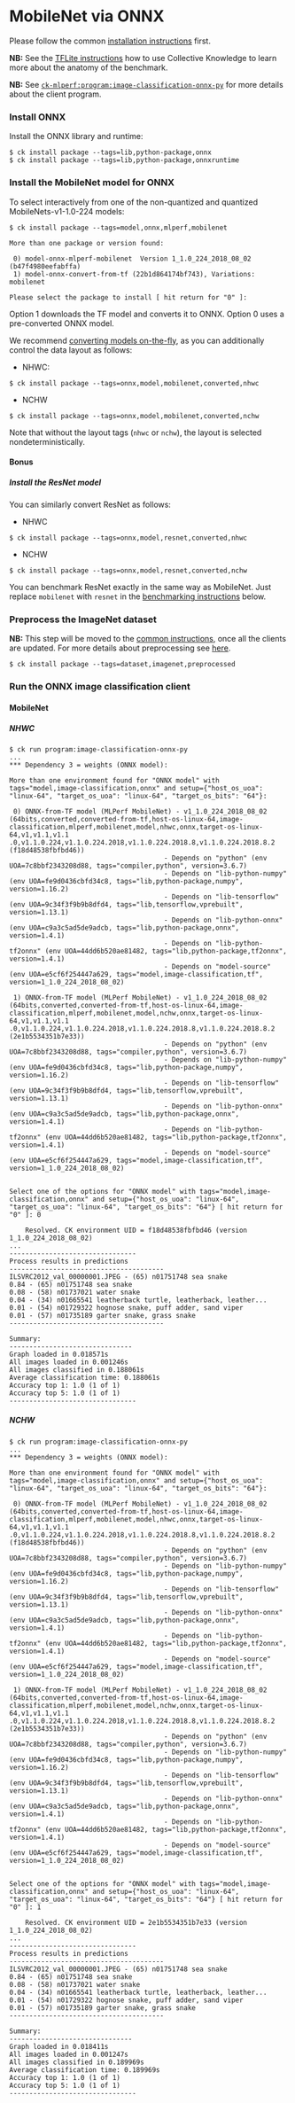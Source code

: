 # MobileNet via ONNX

Please follow the common [installation instructions](../README.md#installation) first.

**NB:** See the [TFLite instructions](../tflite/README.md) how to use Collective Knowledge to learn more about the anatomy of the benchmark.

**NB:** See [`ck-mlperf:program:image-classification-onnx-py`](https://github.com/ctuning/ck-mlperf/tree/master/program/image-classification-onnx-py) for more details about the client program.


### Install ONNX

Install the ONNX library and runtime:
```
$ ck install package --tags=lib,python-package,onnx
$ ck install package --tags=lib,python-package,onnxruntime
```

### Install the MobileNet model for ONNX

To select interactively from one of the non-quantized and quantized MobileNets-v1-1.0-224 models:
```
$ ck install package --tags=model,onnx,mlperf,mobilenet

More than one package or version found:

 0) model-onnx-mlperf-mobilenet  Version 1_1.0_224_2018_08_02  (b47f4980eefabffa)
 1) model-onnx-convert-from-tf (22b1d864174bf743), Variations: mobilenet

Please select the package to install [ hit return for "0" ]: 
```
Option 1 downloads the TF model and converts it to ONNX. Option 0 uses a pre-converted ONNX model.

We recommend [converting models on-the-fly](https://github.com/ctuning/ck-mlperf/blob/master/package/model-onnx-convert-from-tf/README.md), as you can additionally control the data layout as follows:
- NHWC:
```
$ ck install package --tags=onnx,model,mobilenet,converted,nhwc
```
- NCHW
```
$ ck install package --tags=onnx,model,mobilenet,converted,nchw
```
Note that without the layout tags (`nhwc` or `nchw`), the layout is selected nondeterministically.

#### Bonus

##### Install the ResNet model

You can similarly convert ResNet as follows:
- NHWC
```
$ ck install package --tags=onnx,model,resnet,converted,nhwc
```
- NCHW
```
$ ck install package --tags=onnx,model,resnet,converted,nchw
```

You can benchmark ResNet exactly in the same way as MobileNet.
Just replace `mobilenet` with `resnet` in the [benchmarking instructions](#benchmarking) below.


### Preprocess the ImageNet dataset
**NB:** This step will be moved to the [common instructions](../README.md), once all the clients are updated. For more details about preprocessing see [here](https://github.com/ctuning/ck-env/tree/master/package/dataset-imagenet-preprocessed).

```
$ ck install package --tags=dataset,imagenet,preprocessed
```

### Run the ONNX image classification client

#### MobileNet
##### NHWC
```
$ ck run program:image-classification-onnx-py
...
*** Dependency 3 = weights (ONNX model):

More than one environment found for "ONNX model" with tags="model,image-classification,onnx" and setup={"host_os_uoa": "linux-64", "target_os_uoa": "linux-64", "target_os_bits": "64"}:

 0) ONNX-from-TF model (MLPerf MobileNet) - v1_1.0_224_2018_08_02 (64bits,converted,converted-from-tf,host-os-linux-64,image-classification,mlperf,mobilenet,model,nhwc,onnx,target-os-linux-64,v1,v1.1,v1.1
.0,v1.1.0.224,v1.1.0.224.2018,v1.1.0.224.2018.8,v1.1.0.224.2018.8.2 (f18d48538fbfbd46))
                                       - Depends on "python" (env UOA=7c8bbf2343208d88, tags="compiler,python", version=3.6.7)
                                       - Depends on "lib-python-numpy" (env UOA=fe9d0436cbfd34c8, tags="lib,python-package,numpy", version=1.16.2)
                                       - Depends on "lib-tensorflow" (env UOA=9c34f3f9b9b8dfd4, tags="lib,tensorflow,vprebuilt", version=1.13.1)
                                       - Depends on "lib-python-onnx" (env UOA=c9a3c5ad5de9adcb, tags="lib,python-package,onnx", version=1.4.1)
                                       - Depends on "lib-python-tf2onnx" (env UOA=44dd6b520ae81482, tags="lib,python-package,tf2onnx", version=1.4.1)
                                       - Depends on "model-source" (env UOA=e5cf6f254447a629, tags="model,image-classification,tf", version=1_1.0_224_2018_08_02)

 1) ONNX-from-TF model (MLPerf MobileNet) - v1_1.0_224_2018_08_02 (64bits,converted,converted-from-tf,host-os-linux-64,image-classification,mlperf,mobilenet,model,nchw,onnx,target-os-linux-64,v1,v1.1,v1.1
.0,v1.1.0.224,v1.1.0.224.2018,v1.1.0.224.2018.8,v1.1.0.224.2018.8.2 (2e1b5534351b7e33))
                                       - Depends on "python" (env UOA=7c8bbf2343208d88, tags="compiler,python", version=3.6.7)
                                       - Depends on "lib-python-numpy" (env UOA=fe9d0436cbfd34c8, tags="lib,python-package,numpy", version=1.16.2)
                                       - Depends on "lib-tensorflow" (env UOA=9c34f3f9b9b8dfd4, tags="lib,tensorflow,vprebuilt", version=1.13.1)
                                       - Depends on "lib-python-onnx" (env UOA=c9a3c5ad5de9adcb, tags="lib,python-package,onnx", version=1.4.1)
                                       - Depends on "lib-python-tf2onnx" (env UOA=44dd6b520ae81482, tags="lib,python-package,tf2onnx", version=1.4.1)
                                       - Depends on "model-source" (env UOA=e5cf6f254447a629, tags="model,image-classification,tf", version=1_1.0_224_2018_08_02)


Select one of the options for "ONNX model" with tags="model,image-classification,onnx" and setup={"host_os_uoa": "linux-64", "target_os_uoa": "linux-64", "target_os_bits": "64"} [ hit return for "0" ]: 0

    Resolved. CK environment UID = f18d48538fbfbd46 (version 1_1.0_224_2018_08_02)
...
--------------------------------
Process results in predictions
---------------------------------------
ILSVRC2012_val_00000001.JPEG - (65) n01751748 sea snake
0.84 - (65) n01751748 sea snake
0.08 - (58) n01737021 water snake
0.04 - (34) n01665541 leatherback turtle, leatherback, leather...
0.01 - (54) n01729322 hognose snake, puff adder, sand viper
0.01 - (57) n01735189 garter snake, grass snake
---------------------------------------

Summary:
-------------------------------
Graph loaded in 0.018571s
All images loaded in 0.001246s
All images classified in 0.188061s
Average classification time: 0.188061s
Accuracy top 1: 1.0 (1 of 1)
Accuracy top 5: 1.0 (1 of 1)
--------------------------------
```

##### NCHW
```
$ ck run program:image-classification-onnx-py
...
*** Dependency 3 = weights (ONNX model):

More than one environment found for "ONNX model" with tags="model,image-classification,onnx" and setup={"host_os_uoa": "linux-64", "target_os_uoa": "linux-64", "target_os_bits": "64"}:

 0) ONNX-from-TF model (MLPerf MobileNet) - v1_1.0_224_2018_08_02 (64bits,converted,converted-from-tf,host-os-linux-64,image-classification,mlperf,mobilenet,model,nhwc,onnx,target-os-linux-64,v1,v1.1,v1.1
.0,v1.1.0.224,v1.1.0.224.2018,v1.1.0.224.2018.8,v1.1.0.224.2018.8.2 (f18d48538fbfbd46))
                                       - Depends on "python" (env UOA=7c8bbf2343208d88, tags="compiler,python", version=3.6.7)
                                       - Depends on "lib-python-numpy" (env UOA=fe9d0436cbfd34c8, tags="lib,python-package,numpy", version=1.16.2)
                                       - Depends on "lib-tensorflow" (env UOA=9c34f3f9b9b8dfd4, tags="lib,tensorflow,vprebuilt", version=1.13.1)
                                       - Depends on "lib-python-onnx" (env UOA=c9a3c5ad5de9adcb, tags="lib,python-package,onnx", version=1.4.1)
                                       - Depends on "lib-python-tf2onnx" (env UOA=44dd6b520ae81482, tags="lib,python-package,tf2onnx", version=1.4.1)
                                       - Depends on "model-source" (env UOA=e5cf6f254447a629, tags="model,image-classification,tf", version=1_1.0_224_2018_08_02)

 1) ONNX-from-TF model (MLPerf MobileNet) - v1_1.0_224_2018_08_02 (64bits,converted,converted-from-tf,host-os-linux-64,image-classification,mlperf,mobilenet,model,nchw,onnx,target-os-linux-64,v1,v1.1,v1.1
.0,v1.1.0.224,v1.1.0.224.2018,v1.1.0.224.2018.8,v1.1.0.224.2018.8.2 (2e1b5534351b7e33))
                                       - Depends on "python" (env UOA=7c8bbf2343208d88, tags="compiler,python", version=3.6.7)
                                       - Depends on "lib-python-numpy" (env UOA=fe9d0436cbfd34c8, tags="lib,python-package,numpy", version=1.16.2)
                                       - Depends on "lib-tensorflow" (env UOA=9c34f3f9b9b8dfd4, tags="lib,tensorflow,vprebuilt", version=1.13.1)
                                       - Depends on "lib-python-onnx" (env UOA=c9a3c5ad5de9adcb, tags="lib,python-package,onnx", version=1.4.1)
                                       - Depends on "lib-python-tf2onnx" (env UOA=44dd6b520ae81482, tags="lib,python-package,tf2onnx", version=1.4.1)
                                       - Depends on "model-source" (env UOA=e5cf6f254447a629, tags="model,image-classification,tf", version=1_1.0_224_2018_08_02)


Select one of the options for "ONNX model" with tags="model,image-classification,onnx" and setup={"host_os_uoa": "linux-64", "target_os_uoa": "linux-64", "target_os_bits": "64"} [ hit return for "0" ]: 1

    Resolved. CK environment UID = 2e1b5534351b7e33 (version 1_1.0_224_2018_08_02)
...
--------------------------------
Process results in predictions
---------------------------------------
ILSVRC2012_val_00000001.JPEG - (65) n01751748 sea snake
0.84 - (65) n01751748 sea snake
0.08 - (58) n01737021 water snake
0.04 - (34) n01665541 leatherback turtle, leatherback, leather...
0.01 - (54) n01729322 hognose snake, puff adder, sand viper
0.01 - (57) n01735189 garter snake, grass snake
---------------------------------------

Summary:
-------------------------------
Graph loaded in 0.018411s
All images loaded in 0.001247s
All images classified in 0.189969s
Average classification time: 0.189969s
Accuracy top 1: 1.0 (1 of 1)
Accuracy top 5: 1.0 (1 of 1)
--------------------------------
```
